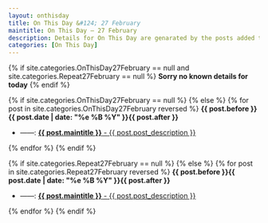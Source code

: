 ```yaml
---
layout: onthisday
title: On This Day &#124; 27 February
maintitle: On This Day — 27 February
description: Details for On This Day are genarated by the posts added to the website so the content is subject to changes/updates over time.
categories: [On This Day]
---
```


{% if site.categories.OnThisDay27February == null and site.categories.Repeat27February == null %}
<strong>Sorry no known details for today</strong>
{% endif %}

{% if site.categories.OnThisDay27February == null %}
{% else %}
{% for post in site.categories.OnThisDay27February reversed %}
<strong>{{ post.before }}{{ post.date | date: "%e %B %Y" }}{{ post.after }}</strong>
<ul>
<li> ——: <a href="{{ post.url }}"><strong>{{ post.maintitle }}</strong> - {{ post.post_description }}</a></li>
</ul>
{% endfor %}
{% endif %}

{% if site.categories.Repeat27February == null %}
{% else %}
{% for post in site.categories.Repeat27February reversed %}
<strong>{{ post.before }}{{ post.date | date: "%e %B %Y" }}{{ post.after }}</strong>
<ul>
<li> ——: <a href="{{ post.url }}"><strong>{{ post.maintitle }}</strong> - {{ post.post_description }}</a></li>
</ul>
{% endfor %}
{% endif %}
